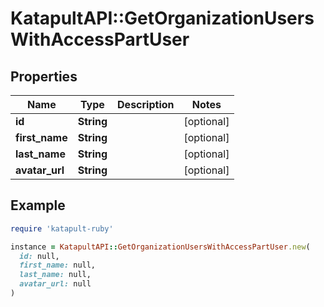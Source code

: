 # KatapultAPI::GetOrganizationUsersWithAccessPartUser

## Properties

| Name | Type | Description | Notes |
| ---- | ---- | ----------- | ----- |
| **id** | **String** |  | [optional] |
| **first_name** | **String** |  | [optional] |
| **last_name** | **String** |  | [optional] |
| **avatar_url** | **String** |  | [optional] |

## Example

```ruby
require 'katapult-ruby'

instance = KatapultAPI::GetOrganizationUsersWithAccessPartUser.new(
  id: null,
  first_name: null,
  last_name: null,
  avatar_url: null
)
```

